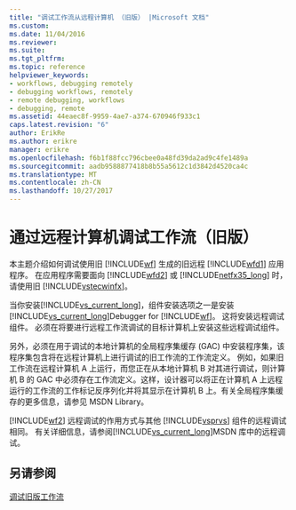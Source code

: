 ```yaml
---
title: "调试工作流从远程计算机 （旧版） |Microsoft 文档"
ms.custom: 
ms.date: 11/04/2016
ms.reviewer: 
ms.suite: 
ms.tgt_pltfrm: 
ms.topic: reference
helpviewer_keywords:
- workflows, debugging remotely
- debugging workflows, remotely
- remote debugging, workflows
- debugging, remote
ms.assetid: 44eaec8f-9959-4ae7-a374-670946f933c1
caps.latest.revision: "6"
author: ErikRe
ms.author: erikre
manager: erikre
ms.openlocfilehash: f6b1f88fcc796cbee0a48fd39da2ad9c4fe1489a
ms.sourcegitcommit: aadb9588877418b8b55a5612c1d3842d4520ca4c
ms.translationtype: MT
ms.contentlocale: zh-CN
ms.lasthandoff: 10/27/2017
---
```

# <a name="debugging-workflows-from-a-remote-computer-legacy"></a>通过远程计算机调试工作流（旧版）
本主题介绍如何调试使用旧 [!INCLUDE[wf](../workflow-designer/includes/wf_md.md)] 生成的旧远程 [!INCLUDE[wfd1](../workflow-designer/includes/wfd1_md.md)] 应用程序。 在应用程序需要面向 [!INCLUDE[wfd2](../workflow-designer/includes/wfd2_md.md)] 或 [!INCLUDE[netfx35_long](../workflow-designer/includes/netfx35_long_md.md)] 时，请使用旧 [!INCLUDE[vstecwinfx](../workflow-designer/includes/vstecwinfx_md.md)]。  
  
 当你安装[!INCLUDE[vs_current_long](../misc/includes/vs_current_long_md.md)]，组件安装选项之一是安装[!INCLUDE[vs_current_long](../misc/includes/vs_current_long_md.md)]Debugger for [!INCLUDE[wf](../workflow-designer/includes/wf_md.md)]。 这将安装远程调试组件。 必须在将要进行远程工作流调试的目标计算机上安装这些远程调试组件。  
  
 另外，必须在用于调试的本地计算机的全局程序集缓存 (GAC) 中安装程序集，该程序集包含将在远程计算机上进行调试的旧工作流的工作流定义。 例如，如果旧工作流在远程计算机 A 上运行，而您正在从本地计算机 B 对其进行调试，则计算机 B 的 GAC 中必须存在工作流定义。这样，设计器可以将正在计算机 A 上远程运行的工作流的工作标记反序列化并将其显示在计算机 B 上。有关全局程序集缓存的更多信息，请参见 MSDN Library。  
  
 [!INCLUDE[wf2](../workflow-designer/includes/wf2_md.md)] 远程调试的作用方式与其他 [!INCLUDE[vsprvs](../code-quality/includes/vsprvs_md.md)] 组件的远程调试相同。 有关详细信息，请参阅[!INCLUDE[vs_current_long](../misc/includes/vs_current_long_md.md)]MSDN 库中的远程调试。  
  
## <a name="see-also"></a>另请参阅  
 [调试旧版工作流](../workflow-designer/debugging-legacy-workflows.md)